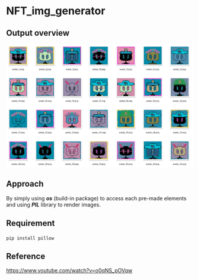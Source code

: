 # NFT_img_generator

## Output overview
![output images](https://github.com/Niceanyh/NFT_img_generator/blob/master/output_overview.png)


## Approach 
By simply using ***os*** (build-in package) to access each pre-made elements and using ***PIL*** library to render images. 

## Requirement

```pip install pillow```


## Reference

https://www.youtube.com/watch?v=o0qNS_pOVqw
